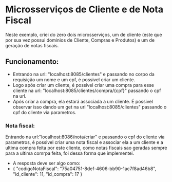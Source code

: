 # Microsserviços de Cliente e de Nota Fiscal

Neste exemplo, criei do zero dois microsserviços, um de cliente (este que por sua vez possui dominios de Cliente, Compras e Produtos) e um de geração de notas fiscais.

## Funcionamento:

  * Entrando na url: "localhost:8085/clientes" e passando no corpo da requisição um nome e um cpf, é possivel criar um cliente.
 * Logo após criar um cliente, é possivel criar uma compra para esse cliente na url: "localhost:8085/clientes/compra/{cpf}" passando o cpf na url.
 * Após criar a compra, ela estará associada a um cliente. É possivel observar isso dando um get na url "localhost:8085/clientes" passando o cpf do cliente via parametros.

### Nota fiscal:
  Entrando na url:"localhost:8086/nota/criar" e passando o cpf do cliente via parametros, é possivel criar uma nota fiscal e associar ela a um cliente e a ultima compra feita por este cliente,
  como notas fiscais sao geradas sempre para a ultima comrpa feita, foi dessa forma que implementei.

  * A resposta deve ser algo como:
   * {
	"codigoNotaFiscal": "75a04751-8def-4606-bb90-1ac7f8ad46b8",
	"id_cliente": 11,
	"id_compra": 17
  }


  
